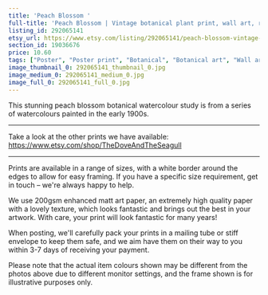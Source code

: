 ```yaml
---
title: 'Peach Blossom '
full-title: 'Peach Blossom | Vintage botanical plant print, wall art, room decor, watercolour | Quality print'
listing_id: 292065141
etsy_url: https://www.etsy.com/listing/292065141/peach-blossom-vintage-botanical-plant?utm_source=site&utm_medium=api&utm_campaign=api
section_id: 19036676
price: 10.60
tags: ["Poster", "Poster print", "Botanical", "Botanical art", "Wall art", "Botanical poster", "Photograph", "Vintage", "Plant", "Watercolour", "Peach", "Blossom", "High quality print"]
image_thumbnail_0: 292065141_thumbnail_0.jpg
image_medium_0: 292065141_medium_0.jpg
image_full_0: 292065141_full_0.jpg
---
```

This stunning peach blossom botanical watercolour study is from a series of watercolours painted in the early 1900s.

---

Take a look at the other prints we have available:
https://www.etsy.com/shop/TheDoveAndTheSeagull

---

Prints are available in a range of sizes, with a white border around the edges to allow for easy framing. If you have a specific size requirement, get in touch – we&#39;re always happy to help.

We use 200gsm enhanced matt art paper, an extremely high quality paper with a lovely texture, which looks fantastic and brings out the best in your artwork. With care, your print will look fantastic for many years!

When posting, we&#39;ll carefully pack your prints in a mailing tube or stiff envelope to keep them safe, and we aim have them on their way to you within 3-7 days of receiving your payment.

Please note that the actual item colours shown may be different from the photos above due to different monitor settings, and the frame shown is for illustrative purposes only.
